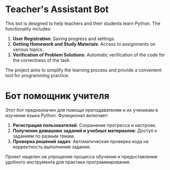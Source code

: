 # Teacher's Assistant Bot

This bot is designed to help teachers and their students learn Python. The functionality includes:

1. **User Registration**: Saving progress and settings.
2. **Getting Homework and Study Materials**: Access to assignments on various topics.
3. **Verification of Problem Solutions**: Automatic verification of the code for the correctness of the task.

The project aims to simplify the learning process and provide a convenient tool for programming practice.

# Бот помощник учителя

Этот бот предназначен для помощи преподавателям и их ученикам в изучении языка Python. Функционал включает:

1. **Регистрация пользователей**: Сохранение прогресса и настроек.
2. **Получение домашних заданий и учебных материалов**: Доступ к заданиям по разным темам.
3. **Проверка решений задач**: Автоматическая проверка кода на корректность выполнения задания.

Проект нацелен на упрощение процесса обучения и предоставление удобного инструмента для практики программирования.

